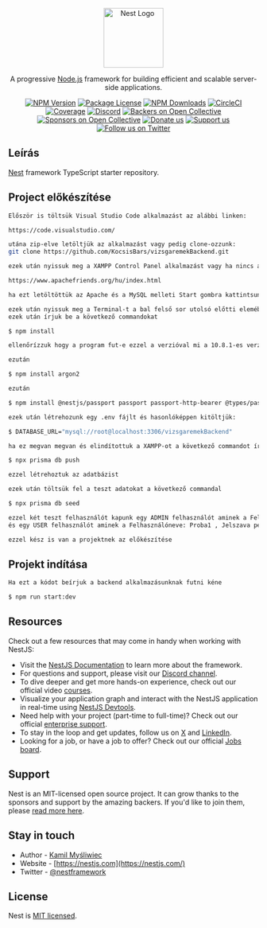 <p align="center">
  <a href="http://nestjs.com/" target="blank"><img src="https://nestjs.com/img/logo-small.svg" width="120" alt="Nest Logo" /></a>
</p>

[circleci-image]: https://img.shields.io/circleci/build/github/nestjs/nest/master?token=abc123def456
[circleci-url]: https://circleci.com/gh/nestjs/nest

  <p align="center">A progressive <a href="http://nodejs.org" target="_blank">Node.js</a> framework for building efficient and scalable server-side applications.</p>
    <p align="center">
<a href="https://www.npmjs.com/~nestjscore" target="_blank"><img src="https://img.shields.io/npm/v/@nestjs/core.svg" alt="NPM Version" /></a>
<a href="https://www.npmjs.com/~nestjscore" target="_blank"><img src="https://img.shields.io/npm/l/@nestjs/core.svg" alt="Package License" /></a>
<a href="https://www.npmjs.com/~nestjscore" target="_blank"><img src="https://img.shields.io/npm/dm/@nestjs/common.svg" alt="NPM Downloads" /></a>
<a href="https://circleci.com/gh/nestjs/nest" target="_blank"><img src="https://img.shields.io/circleci/build/github/nestjs/nest/master" alt="CircleCI" /></a>
<a href="https://coveralls.io/github/nestjs/nest?branch=master" target="_blank"><img src="https://coveralls.io/repos/github/nestjs/nest/badge.svg?branch=master#9" alt="Coverage" /></a>
<a href="https://discord.gg/G7Qnnhy" target="_blank"><img src="https://img.shields.io/badge/discord-online-brightgreen.svg" alt="Discord"/></a>
<a href="https://opencollective.com/nest#backer" target="_blank"><img src="https://opencollective.com/nest/backers/badge.svg" alt="Backers on Open Collective" /></a>
<a href="https://opencollective.com/nest#sponsor" target="_blank"><img src="https://opencollective.com/nest/sponsors/badge.svg" alt="Sponsors on Open Collective" /></a>
  <a href="https://paypal.me/kamilmysliwiec" target="_blank"><img src="https://img.shields.io/badge/Donate-PayPal-ff3f59.svg" alt="Donate us"/></a>
    <a href="https://opencollective.com/nest#sponsor"  target="_blank"><img src="https://img.shields.io/badge/Support%20us-Open%20Collective-41B883.svg" alt="Support us"></a>
  <a href="https://twitter.com/nestframework" target="_blank"><img src="https://img.shields.io/twitter/follow/nestframework.svg?style=social&label=Follow" alt="Follow us on Twitter"></a>
</p>
  <!--[![Backers on Open Collective](https://opencollective.com/nest/backers/badge.svg)](https://opencollective.com/nest#backer)
  [![Sponsors on Open Collective](https://opencollective.com/nest/sponsors/badge.svg)](https://opencollective.com/nest#sponsor)-->

## Leírás

[Nest](https://github.com/nestjs/nest) framework TypeScript starter repository.

## Project előkészítése

```bash
Először is töltsük Visual Studio Code alkalmazást az alábbi linken:

https://code.visualstudio.com/

utána zip-elve letöltjük az alkalmazást vagy pedig clone-ozzunk:
git clone https://github.com/KocsisBars/vizsgaremekBackend.git

ezek után nyissuk meg a XAMPP Control Panel alkalmazást vagy ha nincs az alábbi linken töltsük le:

https://www.apachefriends.org/hu/index.html

ha ezt letöltöttük az Apache és a MySQL melleti Start gombra kattintsunk rá ezzel elindítjuk az adatbázist.

ezek után nyissuk meg a Terminal-t a bal felső sor utolsó előtti elemében és kattintsunk a new terminal-ra.
ezek után írjuk be a következő commandokat

$ npm install

ellenőrízzuk hogy a program fut-e ezzel a verzióval mi a 10.8.1-es verziót használtuk

ezután

$ npm install argon2

ezután

$ npm install @nestjs/passport passport passport-http-bearer @types/passport-http-bearer

ezek után létrehozunk egy .env fájlt és hasonlóképpen kitöltjük:

$ DATABASE_URL="mysql://root@localhost:3306/vizsgaremekBackend"

ha ez megvan megvan és elindítottuk a XAMPP-ot a következő commandot írjuk a terminalba

$ npx prisma db push

ezzel létrehoztuk az adatbázist

ezek után töltsük fel a teszt adatokat a következő commandal

$ npx prisma db seed

ezzel két teszt felhasználót kapunk egy ADMIN felhasználót aminek a Felhasználóneve: admin , Jelszava pedig: Adminpass123!
és egy USER felhasználót aminek a Felhasználóneve: Proba1 , Jelszava pedig: Proba123!

ezzel kész is van a projektnek az előkészítése

```

## Projekt indítása

```bash
Ha ezt a kódot beírjuk a backend alkalmazásunknak futni kéne

$ npm run start:dev

```

## Resources

Check out a few resources that may come in handy when working with NestJS:

- Visit the [NestJS Documentation](https://docs.nestjs.com) to learn more about the framework.
- For questions and support, please visit our [Discord channel](https://discord.gg/G7Qnnhy).
- To dive deeper and get more hands-on experience, check out our official video [courses](https://courses.nestjs.com/).
- Visualize your application graph and interact with the NestJS application in real-time using [NestJS Devtools](https://devtools.nestjs.com).
- Need help with your project (part-time to full-time)? Check out our official [enterprise support](https://enterprise.nestjs.com).
- To stay in the loop and get updates, follow us on [X](https://x.com/nestframework) and [LinkedIn](https://linkedin.com/company/nestjs).
- Looking for a job, or have a job to offer? Check out our official [Jobs board](https://jobs.nestjs.com).

## Support

Nest is an MIT-licensed open source project. It can grow thanks to the sponsors and support by the amazing backers. If you'd like to join them, please [read more here](https://docs.nestjs.com/support).

## Stay in touch

- Author - [Kamil Myśliwiec](https://twitter.com/kammysliwiec)
- Website - [https://nestjs.com](https://nestjs.com/)
- Twitter - [@nestframework](https://twitter.com/nestframework)

## License

Nest is [MIT licensed](https://github.com/nestjs/nest/blob/master/LICENSE).
